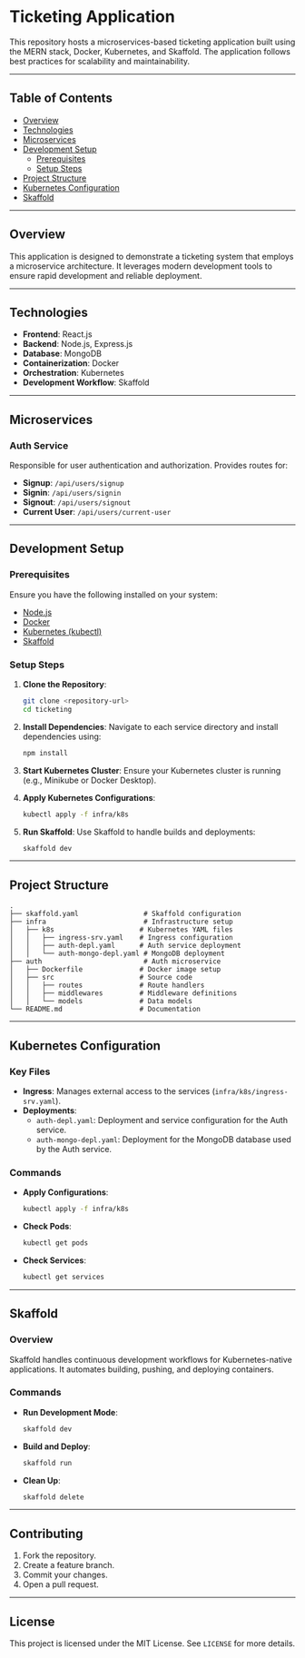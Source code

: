 # Ticketing Application

This repository hosts a microservices-based ticketing application built using the MERN stack, Docker, Kubernetes, and Skaffold. The application follows best practices for scalability and maintainability.

---

## Table of Contents

- [Overview](#overview)
- [Technologies](#technologies)
- [Microservices](#microservices)
- [Development Setup](#development-setup)
  - [Prerequisites](#prerequisites)
  - [Setup Steps](#setup-steps)
- [Project Structure](#project-structure)
- [Kubernetes Configuration](#kubernetes-configuration)
- [Skaffold](#skaffold)

---

## Overview

This application is designed to demonstrate a ticketing system that employs a microservice architecture. It leverages modern development tools to ensure rapid development and reliable deployment.

---

## Technologies

- **Frontend**: React.js
- **Backend**: Node.js, Express.js
- **Database**: MongoDB
- **Containerization**: Docker
- **Orchestration**: Kubernetes
- **Development Workflow**: Skaffold

---

## Microservices

### Auth Service

Responsible for user authentication and authorization. Provides routes for:

- **Signup**: `/api/users/signup`
- **Signin**: `/api/users/signin`
- **Signout**: `/api/users/signout`
- **Current User**: `/api/users/current-user`

---

## Development Setup

### Prerequisites

Ensure you have the following installed on your system:

- [Node.js](https://nodejs.org/)
- [Docker](https://www.docker.com/)
- [Kubernetes (kubectl)](https://kubernetes.io/docs/tasks/tools/)
- [Skaffold](https://skaffold.dev/)

### Setup Steps

1. **Clone the Repository**:

   ```bash
   git clone <repository-url>
   cd ticketing
   ```

2. **Install Dependencies**:
   Navigate to each service directory and install dependencies using:

   ```bash
   npm install
   ```

3. **Start Kubernetes Cluster**:
   Ensure your Kubernetes cluster is running (e.g., Minikube or Docker Desktop).

4. **Apply Kubernetes Configurations**:

   ```bash
   kubectl apply -f infra/k8s
   ```

5. **Run Skaffold**:
   Use Skaffold to handle builds and deployments:
   ```bash
   skaffold dev
   ```

---

## Project Structure

```
.
├── skaffold.yaml                # Skaffold configuration
├── infra                        # Infrastructure setup
│   ├── k8s                     # Kubernetes YAML files
│   │   ├── ingress-srv.yaml    # Ingress configuration
│   │   ├── auth-depl.yaml      # Auth service deployment
│   │   └── auth-mongo-depl.yaml # MongoDB deployment
├── auth                         # Auth microservice
│   ├── Dockerfile              # Docker image setup
│   ├── src                     # Source code
│   │   ├── routes              # Route handlers
│   │   ├── middlewares         # Middleware definitions
│   │   └── models              # Data models
└── README.md                   # Documentation
```

---

## Kubernetes Configuration

### Key Files

- **Ingress**: Manages external access to the services (`infra/k8s/ingress-srv.yaml`).
- **Deployments**:
  - `auth-depl.yaml`: Deployment and service configuration for the Auth service.
  - `auth-mongo-depl.yaml`: Deployment for the MongoDB database used by the Auth service.

### Commands

- **Apply Configurations**:

  ```bash
  kubectl apply -f infra/k8s
  ```

- **Check Pods**:

  ```bash
  kubectl get pods
  ```

- **Check Services**:
  ```bash
  kubectl get services
  ```

---

## Skaffold

### Overview

Skaffold handles continuous development workflows for Kubernetes-native applications. It automates building, pushing, and deploying containers.

### Commands

- **Run Development Mode**:

  ```bash
  skaffold dev
  ```

- **Build and Deploy**:

  ```bash
  skaffold run
  ```

- **Clean Up**:
  ```bash
  skaffold delete
  ```

---

## Contributing

1. Fork the repository.
2. Create a feature branch.
3. Commit your changes.
4. Open a pull request.

---

## License

This project is licensed under the MIT License. See `LICENSE` for more details.
